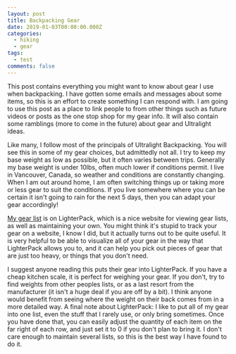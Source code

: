 ```yaml
---
layout: post
title: Backpacking Gear
date: 2019-01-03T00:00:00.000Z
categories:
  - hiking
  - gear
tags:
  - test
comments: false
---
```


This post contains everything you might want to know about gear I use when backpacking. I have gotten some emails and messages about some items, so this is an effort to create something I can respond with. I am going to use this post as a place to link people to from other things such as future videos or posts as the one stop shop for my gear info. It will also contain some ramblings (more to come in the future) about gear and Ultralight ideas.

Like many, I follow most of the principals of Ultralight Backpacking. You will see this in some of my gear choices, but admittedly not all. I try to keep my base weight as low as possible, but it often varies between trips. Generally my base weight is under 10lbs, often much lower if conditions permit. I live in Vancouver, Canada, so weather and conditions are constantly changing. When I am out around home, I am often switching things up or taking more or less gear to suit the conditions. If you live somewhere where you can be certain it isn't going to rain for the next 5 days, then you can adapt your gear accordingly!

<!-- more -->

[My gear list](https://lighterpack.com/r/4qykgn) is on LighterPack, which is a nice website for viewing gear lists, as well as maintaining your own. You might think it's stupid to track your gear on a website, I know I did, but it actually turns out to be quite useful. It is very helpful to be able to visualize all of your gear in the way that LighterPack allows you to, and it can help you pick out pieces of gear that are just too heavy, or things that you don't need.

I suggest anyone reading this puts their gear into LighterPack. If you have a cheap kitchen scale, it is perfect for weighing your gear. If you don't, try to find weights from other peoples lists, or as a last resort from the manufacturer (it isn't a huge deal if you are off by a bit). I think anyone would benefit from seeing where the weight on their back comes from in a more detailed way. A final note about LighterPack: I like to put all of my gear into one list, even the stuff that I rarely use, or only bring sometimes. Once you have done that, you can easily adjust the quantity of each item on the far right of each row, and just set it to 0 if you don't plan to bring it. I don't care enough to maintain several lists, so this is the best way I have found to do it.
